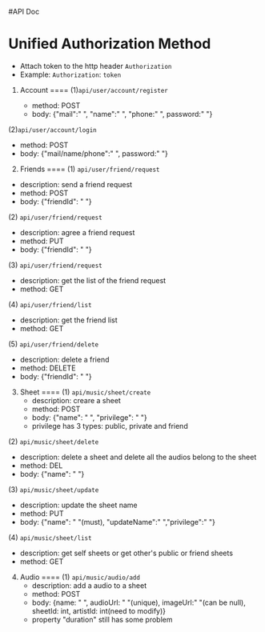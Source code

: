 #API Doc

Unified Authorization Method
===

   + Attach token to the  http header `Authorization` 
   + Example: `Authorization`: `token`

1. Account
====
(1)`api/user/account/register`

   + method: POST
   + body: {"mail":" ", "name":" ", "phone:" ", password:" "}

(2)`api/user/account/login` 

   + method: POST
   + body: {"mail/name/phone":" ", password:" "}

2.  Friends
====
(1) `api/user/friend/request`

   + description: send a friend request
   + method: POST
   + body: {"friendId": " "}

(2) `api/user/friend/request`

   + description: agree a friend request
   + method: PUT
   + body: {"friendId": " "}


(3) `api/user/friend/request`

   + description: get the list of the friend request
   + method: GET
 
(4) `api/user/friend/list`

   + description: get the friend list
   + method: GET

(5) `api/user/friend/delete`

   + description: delete a friend
   + method: DELETE
   + body:  {"friendId": " "}

   
3. Sheet
====
(1) `api/music/sheet/create`
   + description: creare a sheet
   + method: POST
   + body:  {"name": " ", "privilege": " "}
   + privilege has 3 types: public, private and friend
   
(2) `api/music/sheet/delete`
   + description: delete a sheet and delete all the audios belong to the sheet
   + method: DEL
   + body:  {"name": " "}
   
(3) `api/music/sheet/update`
   + description: update the sheet name
   + method: PUT
   + body:  {"name": " "(must), "updateName":" ","privilege":" "}
   
(4) `api/music/sheet/list`
   + description: get self sheets or get other's public or friend sheets
   + method: GET

4. Audio
====
(1) `api/music/audio/add`
   + description: add a audio to a sheet
   + method: POST
   + body:  {name: " ", audioUrl: " "(unique), imageUrl:" "(can be null), sheetId: int, artistId: int(need to modify)}
   + property "duration" still has some problem
   

